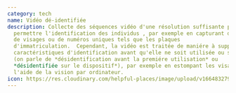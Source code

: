 ```yaml
---
category: tech
name: Vidéo dé-identifiée
description: Collecte des séquences vidéo d'une résolution suffisante pour
  permettre l'identification des individus , par exemple en capturant des images
  de visages ou de numéros uniques tels que les plaques
  d'immatriculation.  Cependant, la vidéo est traitée de maniére à supprimer les
  caractéristiques d'identification avant qu'elle ne soit utilisée ou stockée
  (on parle de *désidentification avant la premiére utilisation* ou
  *désidentifiée sur le dispositif*), par exemple en estompant les visages à
  l'aide de la vision par ordinateur.
icon: https://res.cloudinary.com/helpful-places/image/upload/v1664832799/dtpr-icons/tech/blue/video_rd4ydo.svg
---
```

